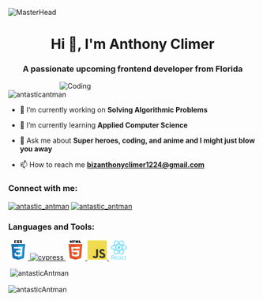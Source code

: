 ![MasterHead](https://mir-s3-cdn-cf.behance.net/project_modules/fs/54b6c068097599.5b50bca476b9b.gif)
<h1 align="center">Hi 👋, I'm Anthony Climer</h1>
<h3 align="center">A passionate upcoming frontend developer from Florida</h3>
<img align="right" alt="Coding" width="400" src="https://ardas-it.com/uploads/images/blogs/giph.gif"/>

<p align="left"> <img src="https://komarev.com/ghpvc/?username=antasticantman&label=Profile%20views&color=0e75b6&style=flat" alt="antasticantman" /> </p>

- 🔭 I’m currently working on **Solving Algorithmic Problems**

- 🌱 I’m currently learning **Applied Computer Science**

- 💬 Ask me about **Super heroes, coding, and anime and I might just blow you away**

- 📫 How to reach me **bizanthonyclimer1224@gmail.com**

<h3 align="left">Connect with me:</h3>
<p align="left">
<a href="https://twitter.com/antastic_antman" target="blank"><img align="center" src="https://raw.githubusercontent.com/rahuldkjain/github-profile-readme-generator/master/src/images/icons/Social/twitter.svg" alt="antastic_antman" height="30" width="40" /></a>
<a href="https://instagram.com/antastic_antman" target="blank"><img align="center" src="https://raw.githubusercontent.com/rahuldkjain/github-profile-readme-generator/master/src/images/icons/Social/instagram.svg" alt="antastic_antman" height="30" width="40" /></a>
</p>

<h3 align="left">Languages and Tools:</h3>
<p align="left"> <a href="https://www.w3schools.com/css/" target="_blank" rel="noreferrer"> <img src="https://raw.githubusercontent.com/devicons/devicon/master/icons/css3/css3-original-wordmark.svg" alt="css3" width="40" height="40"/> </a> <a href="https://www.cypress.io" target="_blank" rel="noreferrer"> <img src="https://raw.githubusercontent.com/simple-icons/simple-icons/6e46ec1fc23b60c8fd0d2f2ff46db82e16dbd75f/icons/cypress.svg" alt="cypress" width="40" height="40"/> </a> <a href="https://www.w3.org/html/" target="_blank" rel="noreferrer"> <img src="https://raw.githubusercontent.com/devicons/devicon/master/icons/html5/html5-original-wordmark.svg" alt="html5" width="40" height="40"/> </a> <a href="https://developer.mozilla.org/en-US/docs/Web/JavaScript" target="_blank" rel="noreferrer"> <img src="https://raw.githubusercontent.com/devicons/devicon/master/icons/javascript/javascript-original.svg" alt="javascript" width="40" height="40"/> </a> <a href="https://reactjs.org/" target="_blank" rel="noreferrer"> <img src="https://raw.githubusercontent.com/devicons/devicon/master/icons/react/react-original-wordmark.svg" alt="react" width="40" height="40"/> </a> </p>


<p>&nbsp;<img align="center" src="https://github-readme-stats.vercel.app/api?username=antasticAntman&show_icons=true&locale=en" alt="antasticAntman" /></p>

<p><img align="center" src="https://github-readme-streak-stats.herokuapp.com/?user=antasticAntman&" alt="antasticAntman" /></p>
